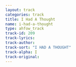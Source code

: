 ```yaml
---
layout: track
categories: track
title: I Had A Thought
name: i-had-a-thought
type: ahfow_track
track-id: 209
track-lyrics: 
track-author: 
track-sort: "I HAD A THOUGHT"
track-alpha: I
track-original: 
---
```

